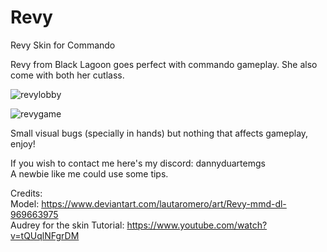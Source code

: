 # Revy
Revy Skin for Commando

Revy from Black Lagoon goes perfect with commando gameplay. She also come with both her cutlass.

![revylobby](https://github.com/dannyduartemgs/revy/assets/165226477/d405f719-57ad-4587-9579-7afb271c1b2c)

![revygame](https://github.com/dannyduartemgs/revy/assets/165226477/b0e7d049-710f-49b5-b70e-92563a52e165)

Small visual bugs (specially in hands) but nothing that affects gameplay, enjoy!

If you wish to contact me here's my discord: dannyduartemgs <br />
A newbie like me could use some tips. 

Credits: <br />
Model: https://www.deviantart.com/lautaromero/art/Revy-mmd-dl-969663975 <br />
Audrey for the skin Tutorial: https://www.youtube.com/watch?v=tQUqlNFgrDM <br />
